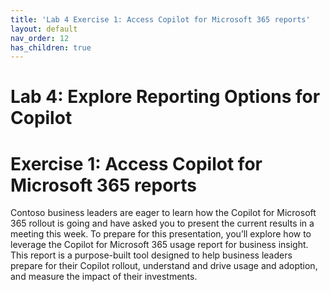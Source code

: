 ```yaml
---
title: 'Lab 4 Exercise 1: Access Copilot for Microsoft 365 reports'
layout: default
nav_order: 12
has_children: true
---
```


# Lab 4: Explore Reporting Options for Copilot
# Exercise 1: Access Copilot for Microsoft 365 reports

Contoso business leaders are eager to learn how the Copilot for Microsoft 365 rollout is going and have asked you to present the current results in a meeting this week. 
To prepare for this presentation, you’ll explore how to leverage the Copilot for Microsoft 365 usage report for business insight. This report is a purpose-built tool designed to help business leaders prepare for their Copilot rollout, understand and drive usage and adoption, and measure the impact of their investments.

